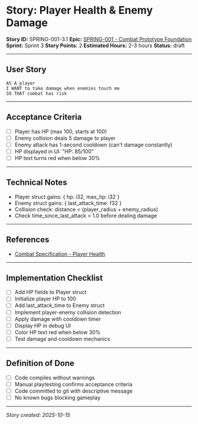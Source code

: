 # Story: Player Health & Enemy Damage

**Story ID:** SPRING-001-3.1
**Epic:** [SPRING-001 - Combat Prototype Foundation](../epics/SPRING-001-combat-prototype.md)
**Sprint:** Sprint 3
**Story Points:** 2
**Estimated Hours:** 2-3 hours
**Status:** draft

---

## User Story

```
AS A player
I WANT to take damage when enemies touch me
SO THAT combat has risk
```

---

## Acceptance Criteria

- [ ] Player has HP (max 100, starts at 100)
- [ ] Enemy collision deals 5 damage to player
- [ ] Enemy attack has 1-second cooldown (can't damage constantly)
- [ ] HP displayed in UI: "HP: 85/100"
- [ ] HP text turns red when below 30%

---

## Technical Notes

- Player struct gains: { hp: i32, max_hp: i32 }
- Enemy struct gains: { last_attack_time: f32 }
- Collision check: distance < (player_radius + enemy_radius)
- Check time_since_last_attack > 1.0 before dealing damage

---

## References

- [Combat Specification - Player Health](../specs/combat-spec.md)

---

## Implementation Checklist

- [ ] Add HP fields to Player struct
- [ ] Initialize player HP to 100
- [ ] Add last_attack_time to Enemy struct
- [ ] Implement player-enemy collision detection
- [ ] Apply damage with cooldown timer
- [ ] Display HP in debug UI
- [ ] Color HP text red when below 30%
- [ ] Test damage and cooldown mechanics

---

## Definition of Done

- [ ] Code compiles without warnings
- [ ] Manual playtesting confirms acceptance criteria
- [ ] Code committed to git with descriptive message
- [ ] No known bugs blocking gameplay

---

_Story created: 2025-10-15_
